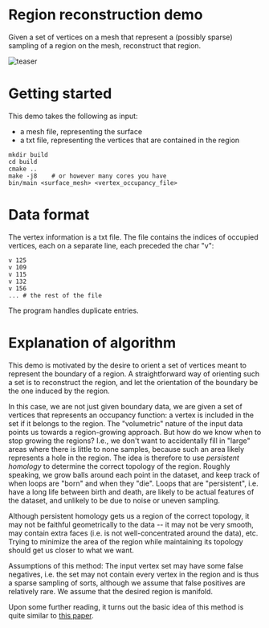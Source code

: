# Region reconstruction demo
Given a set of vertices on a mesh that represent a (possibly sparse) sampling of a region on the mesh, reconstruct that region.

![teaser](images/teaser.png?raw=true)

# Getting started

This demo takes the following as input:
* a mesh file, representing the surface
* a txt file, representing the vertices that are contained in the region

```
mkdir build
cd build
cmake ..
make -j8	# or however many cores you have
bin/main <surface_mesh> <vertex_occupancy_file>
```

# Data format
The vertex information is a txt file. The file contains the indices of occupied vertices, each on a separate line, each preceded the char "v":

```
v 125
v 109
v 115
v 132
v 156
...	# the rest of the file
```

The program handles duplicate entries.

# Explanation of algorithm
This demo is motivated by the desire to orient a set of vertices meant to represent the boundary of a region. A straightforward way of orienting such a set is to reconstruct the region, and let the orientation of the boundary be the one induced by the region.

In this case, we are not just given boundary data, we are given a set of vertices that represents an occupancy function: a vertex is included in the set if it belongs to the region. The "volumetric" nature of the input data points us towards a region-growing approach. But how do we know when to stop growing the regions? I.e., we don't want to accidentally fill in "large" areas where there is little to none samples, because such an area likely represents a hole in the region. The idea is therefore to use _persistent homology_ to determine the correct topology of the region. Roughly speaking, we grow balls around each point in the dataset, and keep track of when loops are "born" and when they "die". Loops that are "persistent", i.e. have a long life between birth and death, are likely to be actual features of the dataset, and unlikely to be due to noise or uneven sampling.

Although persistent homology gets us a region of the correct topology, it may not be faithful geometrically to the data -- it may not be very smooth, may contain extra faces (i.e. is not well-concentrated around the data), etc. Trying to minimize the area of the region while maintaining its topology should get us closer to what we want.

Assumptions of this method: The input vertex set may have some false negatives, i.e. the set may not contain every vertex in the region and is thus a sparse sampling of sorts, although we assume that false positives are relatively rare. We assume that the desired region is manifold.

Upon some further reading, it turns out the basic idea of this method is quite similar to [this paper](https://arxiv.org/pdf/1811.12543.pdf).